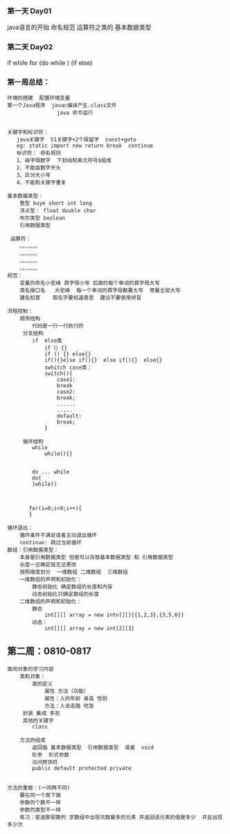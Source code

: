 ### 第一天 Day01   
java语言的开始  命名规范 运算符之类的 基本数据类型 
### 第二天 Day02   
if   while  for   (do while )  (if else)
### 第一周总结：
    环境的搭建  配置环境变量
    第一个Java程序  javac编译产生.class文件  
                    java 命令运行
                    
                   
    关键字和标识符：
       java关键字  51关键字+2个保留字  const+goto  
       eg: static import new return break  continue
       标识符： 命名规则
       1、由字母数字  下划线和美元符号$组成 
       2、不能由数字开头
       3、区分大小写
       4、不能和关键字重复
       
    基本数据类型：
        整型 buye short int long
        浮点型： float double char
        布尔类型 boolean
        引用数据类型
        
     运算符：
        。。。。。。。
        。。。。。。。
        。。。。。。。
        。。。。。。。
    规范：
        变量的命名小驼峰 首字母小写 后面的每个单词的首字母大写 
        类名接口名   大驼峰  每一个单词的首字母都要大写  常量全部大写 
        建名知意    取名字要知道意思  建议不要使用拼音
        
    流程控制：
        顺序结构 
            代码是一行一行执行的 
         分支结构
            if  else类
                if（）{}
                if () {} else{}
                if(){}else if(){}  else if(){}  else{}
                swhitch case类：
                switch(){
                    case1:
                    break
                    case2:
                    break;
                    ......
                    .....
                    default:
                    break;
                }
                              
         循环结构
            while
                while(){}
                
                
            do ... while
            do{
            }while()
            
            
            
           for(i=0;i<9;i++){
           }
           
    循环退出：
        循环条件不满足或者主动退出循环
        continue: 跳过当前循环  
    数组：引用数据类型：
        本身是引用数据类型 但是可以存放基本数据类型 和 引用数据类型
        长度一旦确定就无法更改
        按照维度划分  一维数组 二维数组  三维数组
        一维数组的声明和初始化：
            静态初始化 确定数组的长度和内容
            动态初始化只确定数组的长度
        二维数组的声明和初始化：
            静态
                int[][] array = new intn[][]{{1,2,3},{3,5,6}}
            动态：
                int[][] array = new int[2][3] 
                
                
## 第二周：0810-0817
    面向对象的学习内容
        类和对象：
            类的定义
                属性 方法（功能）
                属性：人的年龄 身高 性别
                方法：人会走路 吃饭
         封装 集成 多态 
         其他的关键字
            class
            
        方法的组成
            返回值 基本数据类型  引用数据类型  或者  void
            形参  形式参数
            访问修饰符
            public default protected private
            
            
    方法的重载：(一同两不同)
        要在同一个类下面
        参数的个数不一样
        参数的类型不一样
        练习：斐波那契数列 求数组中出现次数最多的元素 并返回该元素的值是多少  并且出现多少次
            
            
            
            
        
            
        

